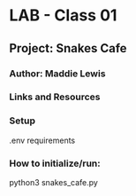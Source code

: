 # LAB - Class 01
## Project: Snakes Cafe
### Author: Maddie Lewis

### Links and Resources


### Setup

.env requirements 


### How to initialize/run: 

python3 snakes_cafe.py
